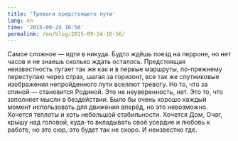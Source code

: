 ```yaml
---
title: 'Тревоги предстоящего пути'
lang: en
time: '2015-09-24 16:56'
permalink: /en/blog/2015-09-24-16-56/
---
```


Самое сложное&nbsp;— идти в никуда. Будто ждёшь поезд на перроне, но нет часов и не знаешь сколько ждать осталось. Предстоящая неизвестность пугает так же как и в первые маршруты, по-прежнему переступаю через страх, шагая за горизонт, все так же спутниковые изображения непройденного пути вселяют тревогу. Но то, что за спиной&nbsp;— становится Родиной. Это не неуверенность, нет. Это то, что заполняет мысли в бездействии. Было бы очень хорошо каждый момент использовать для движения вперёд, но это невозможно. Хочется теплоты и хоть небольшой стабильности. Хочется Дом, Очаг, крышу над головой, куда-то вкладывать своё усердие и любовь к работе, но это сюр, это будет так не скоро. И неизвестно где.
